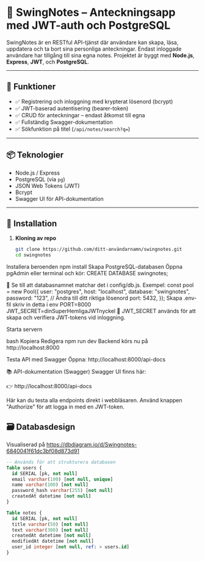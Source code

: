 
# 📝 SwingNotes – Anteckningsapp med JWT-auth och PostgreSQL

SwingNotes är en RESTful API-tjänst där användare kan skapa, läsa, uppdatera och ta bort sina personliga anteckningar. Endast inloggade användare har tillgång till sina egna notes. Projektet är byggt med **Node.js**, **Express**, **JWT**, och **PostgreSQL**.

---

## 🚀 Funktioner

- ✅ Registrering och inloggning med krypterat lösenord (bcrypt)
- ✅ JWT-baserad autentisering (bearer-token)
- ✅ CRUD för anteckningar – endast åtkomst till egna
- ✅ Fullständig Swagger-dokumentation
- ✅ Sökfunktion på titel (`/api/notes/search?q=`)

---

## 📦 Teknologier

- Node.js / Express
- PostgreSQL (via `pg`)
- JSON Web Tokens (JWT)
- Bcrypt
- Swagger UI för API-dokumentation

---

## 🔧 Installation

1. **Kloning av repo**
   ```bash
   git clone https://github.com/ditt-användarnamn/swingnotes.git
   cd swingnotes
Installera beroenden
npm install
Skapa PostgreSQL-databasen
Öppna pgAdmin eller terminal och kör:
CREATE DATABASE swingnotes;

🧠 Se till att databasnamnet matchar det i config/db.js. Exempel:
const pool = new Pool({
  user: "postgres",
  host: "localhost",
  database: "swingnotes",
  password: "123",      // Ändra till ditt riktiga lösenord
  port: 5432,
});
Skapa .env-fil
skriv in detta i env
PORT=8000
JWT_SECRET=dinSuperHemligaJWTnyckel
🔐 JWT_SECRET används för att skapa och verifiera JWT-tokens vid inloggning.

Starta servern

bash
Kopiera
Redigera
npm run dev
Backend körs nu på http://localhost:8000

Testa API med Swagger
Öppna: http://localhost:8000/api-docs


📚 API-dokumentation (Swagger)
Swagger UI finns här:

👉 http://localhost:8000/api-docs

Här kan du testa alla endpoints direkt i webbläsaren. Använd knappen "Authorize" för att logga in med en JWT-token.

## 🗃️ Databasdesign

Visualiserad på https://dbdiagram.io/d/Swingnotes-6840041f61dc3bf08d873d91

```sql
-- Används för att strukturera databasen
Table users {
  id SERIAL [pk, not null]
  email varchar(100) [not null, unique]
  name varchar(100) [not null]
  password_hash varchar(255) [not null]
  createdAt datetime [not null]
}

Table notes {
  id SERIAL [pk, not null]
  title varchar(50) [not null]
  text varchar(300) [not null]
  createdAt datetime [not null]
  modifiedAt datetime [not null]
  user_id integer [not null, ref: > users.id]
}
